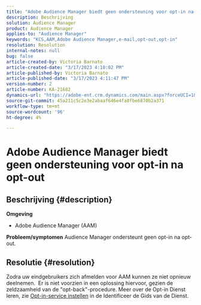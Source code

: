 ```yaml
---
title: "Adobe Audience Manager biedt geen ondersteuning voor opt-in na opt-out"
description: Beschrijving
solution: Audience Manager
product: Audience Manager
applies-to: "Audience Manager"
keywords: "KCS,AAM,Adobe Audience Manager,e-mail,opt-out,opt-in"
resolution: Resolution
internal-notes: null
bug: false
article-created-by: Victoria Barnato
article-created-date: "3/17/2023 4:10:02 PM"
article-published-by: Victoria Barnato
article-published-date: "3/17/2023 4:11:47 PM"
version-number: 2
article-number: KA-21682
dynamics-url: "https://adobe-ent.crm.dynamics.com/main.aspx?forceUCI=1&pagetype=entityrecord&etn=knowledgearticle&id=a73aa527-dec4-ed11-83ff-6045bd0065f9"
source-git-commit: 45a211c5c2e3e2abaaf646e4fa8fbe6870b2a371
workflow-type: tm+mt
source-wordcount: '96'
ht-degree: 4%

---
```


# Adobe Audience Manager biedt geen ondersteuning voor opt-in na opt-out

## Beschrijving {#description}

<b>Omgeving</b>
- Adobe Audience Manager (AAM)

<b>Probleem/symptomen</b>
Audience Manager ondersteunt geen opt-in na opt-out.


## Resolutie {#resolution}


Zodra uw eindgebruikers zich afmelden voor AAM kunnen ze niet opnieuw deelnemen.  Er is niet voorzien in een oplossing hiervoor, gezien de zeldzaamheid van de &quot;opt-back&quot;-procedure. Meer over de Opt-in Dienst leren, zie [Opt-in-service instellen](https://experienceleague.adobe.com/docs/id-service/using/implementation/opt-in-service/getting-started.html) in de Identificeer de Gids van de Dienst.
